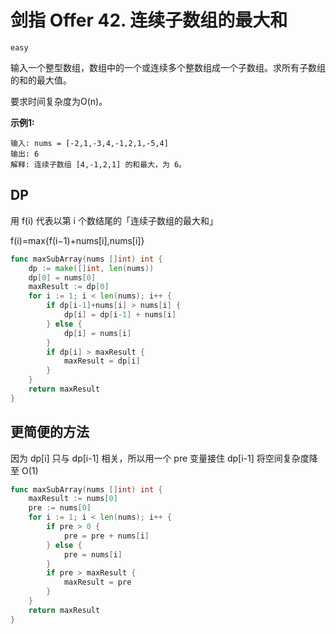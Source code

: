 # 剑指 Offer 42. 连续子数组的最大和

`easy`

输入一个整型数组，数组中的一个或连续多个整数组成一个子数组。求所有子数组的和的最大值。

要求时间复杂度为O(n)。

**示例1:**

```
输入: nums = [-2,1,-3,4,-1,2,1,-5,4]
输出: 6
解释: 连续子数组 [4,-1,2,1] 的和最大，为 6。
```

## DP

用 f(i) 代表以第 i 个数结尾的「连续子数组的最大和」

f(i)=max{f(i−1)+nums[i],nums[i]}

```go
func maxSubArray(nums []int) int {
	dp := make([]int, len(nums))
	dp[0] = nums[0]
	maxResult := dp[0]
	for i := 1; i < len(nums); i++ {
		if dp[i-1]+nums[i] > nums[i] {
			dp[i] = dp[i-1] + nums[i]
		} else {
			dp[i] = nums[i]
		}
		if dp[i] > maxResult {
			maxResult = dp[i]
		}
	}
	return maxResult
}
```

## 更简便的方法

因为 dp[i] 只与 dp[i-1] 相关，所以用一个 pre 变量接住 dp[i-1] 将空间复杂度降至 O(1)

```go
func maxSubArray(nums []int) int {
	maxResult := nums[0]
	pre := nums[0]
	for i := 1; i < len(nums); i++ {
		if pre > 0 {
			pre = pre + nums[i]
		} else {
			pre = nums[i]
		}
		if pre > maxResult {
			maxResult = pre
		}
	}
	return maxResult
}
```

